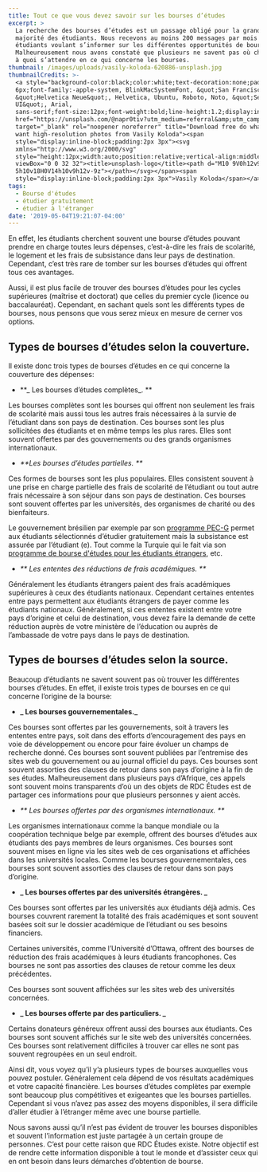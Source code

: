 ```yaml
---
title: Tout ce que vous devez savoir sur les bourses d’études
excerpt: >
  La recherche des bourses d’études est un passage obligé pour la grande
  majorité des étudiants. Nous recevons au moins 200 messages par mois des
  étudiants voulant s’informer sur les différentes opportunités de bourses.
  Malheureusement nous avons constaté que plusieurs ne savent pas où chercher et
  à quoi s’attendre en ce qui concerne les bourses.
thumbnail: /images/uploads/vasily-koloda-620886-unsplash.jpg
thumbnailCredits: >-
  <a style="background-color:black;color:white;text-decoration:none;padding:4px
  6px;font-family:-apple-system, BlinkMacSystemFont, &quot;San Francisco&quot;,
  &quot;Helvetica Neue&quot;, Helvetica, Ubuntu, Roboto, Noto, &quot;Segoe
  UI&quot;, Arial,
  sans-serif;font-size:12px;font-weight:bold;line-height:1.2;display:inline-block;border-radius:3px"
  href="https://unsplash.com/@napr0tiv?utm_medium=referral&amp;utm_campaign=photographer-credit&amp;utm_content=creditBadge"
  target="_blank" rel="noopener noreferrer" title="Download free do whatever you
  want high-resolution photos from Vasily Koloda"><span
  style="display:inline-block;padding:2px 3px"><svg
  xmlns="http://www.w3.org/2000/svg"
  style="height:12px;width:auto;position:relative;vertical-align:middle;top:-2px;fill:white"
  viewBox="0 0 32 32"><title>unsplash-logo</title><path d="M10 9V0h12v9H10zm12
  5h10v18H0V14h10v9h12v-9z"></path></svg></span><span
  style="display:inline-block;padding:2px 3px">Vasily Koloda</span></a>
tags:
  - Bourse d'études
  - étudier gratuitement
  - étudier à l'étranger
date: '2019-05-04T19:21:07-04:00'
---
```

En effet, les étudiants cherchent souvent une bourse d’études pouvant prendre en charge toutes leurs dépenses, c’est-à-dire les frais de scolarité, le logement et les frais de subsistance dans leur pays de destination. Cependant, c’est très rare de tomber sur les bourses d’études qui offrent tous ces avantages.

Aussi, il est plus facile de trouver des bourses d’études pour les cycles supérieures (maîtrise et doctorat) que celles du premier cycle (licence ou baccalauréat). Cependant, en sachant quels sont les différents types de bourses, nous pensons que vous serez mieux en mesure de cerner vos options.

## **Types de bourses d’études selon la couverture**.

Il existe donc trois types de bourses d’études en ce qui concerne la couverture des dépenses:

* **_
  Les bourses d’études complètes_.
  **

Les bourses complètes sont les bourses qui offrent non seulement les frais de scolarité mais aussi tous les autres frais nécessaires à la survie de l’étudiant dans son pays de destination. Ces bourses sont les plus sollicitées des étudiants et en même temps les plus rares. Elles sont souvent offertes par des gouvernements ou des grands organismes internationaux.

* _**Les bourses d’études partielles.
  **_

Ces formes de bourses sont les plus populaires. Elles consistent souvent à une prise en charge partielle des frais de scolarité de l’étudiant ou tout autre frais nécessaire à son séjour dans son pays de destination. Ces bourses sont souvent offertes par les universités, des organismes de charité ou des bienfaiteurs.

Le gouvernement brésilien par exemple par son [programme PEC-G](https://www.rdcetudes.com/articles/2018-08-01-etudier-gratuitement-au-br%C3%A9sil-c-est-possible) permet aux étudiants sélectionnés d’étudier gratuitement mais la subsistance est assurée par l’étudiant (e). Tout comme la Turquie qui le fait via son [programme de bourse d'études pour les étudiants étrangers](https://www.rdcetudes.com/articles/2019-01-20-candidatures-ouvertes-pour-le-programme-de-bourses-d-etudes-2019-en-turquie), etc.

* _**
  Les ententes des réductions de frais académiques.
  **_

Généralement les étudiants étrangers paient des frais académiques supérieures à ceux des étudiants nationaux. Cependant certaines ententes entre pays permettent aux étudiants étrangers de payer comme les étudiants nationaux. Généralement, si ces ententes existent entre votre pays d’origine et celui de destination, vous devez faire la demande de cette réduction auprès de votre ministère de l’éducation ou auprès de l’ambassade de votre pays dans le pays de destination.

## Types de bourses d’études selon la source.

Beaucoup d’étudiants ne savent souvent pas où trouver les différentes bourses d’études. En effet, il existe trois types de bourses en ce qui concerne l’origine de la bourse:

* **_
  Les bourses gouvernementales._**

Ces bourses sont offertes par les gouvernements, soit à travers les ententes entre pays, soit dans des efforts d’encouragement des pays en voie de développement ou encore pour faire évoluer un champs de recherche donné. Ces bourses sont souvent publiées par l’entremise des sites web du gouvernement ou au journal officiel du pays. Ces bourses sont souvent assorties des clauses de retour dans son pays d’origine à la fin de ses études. Malheureusement dans plusieurs pays d’Afrique, ces appels sont souvent moins transparents d’où un des objets de RDC Études est de partager ces informations pour que plusieurs personnes y aient accès. 

* _**
  Les bourses offertes par des organismes internationaux.
  **_

Les organismes internationaux comme la banque mondiale ou la coopération technique belge par exemple, offrent des bourses d’études aux étudiants des pays membres de leurs organismes. Ces bourses sont souvent mises en ligne via les sites web de ces organisations et affichées dans les universités locales. Comme les bourses gouvernementales, ces bourses sont souvent assorties des clauses de retour dans son pays d’origine.

* **_
  Les bourses offertes par des universités étrangères.
  _**

Ces bourses sont offertes par les universités aux étudiants déjà admis. Ces bourses couvrent rarement la totalité des frais académiques et sont souvent basées soit sur le dossier académique de l’étudiant ou ses besoins financiers.

Certaines universités, comme l’Université d’Ottawa, offrent des bourses de réduction des frais académiques à leurs étudiants francophones. Ces bourses ne sont pas assorties des clauses de retour comme les deux précédentes.

Ces bourses sont souvent affichées sur les sites web des universités concernées.

* **_
  Les bourses offerte par des particuliers.
  _**

Certains donateurs généreux offrent aussi des bourses aux étudiants. Ces bourses sont souvent affichés sur le site web des universités concernées. Ces bourses sont relativement difficiles à trouver car  elles ne sont pas souvent regroupées en un seul endroit.

Ainsi dit, vous voyez qu’il y’a plusieurs types de bourses auxquelles vous pouvez postuler. Généralement cela dépend de vos résultats académiques et votre capacité financière. Les bourses d’études complètes par exemple sont beaucoup plus compétitives et exigeantes que les bourses partielles. Cependant si vous n’avez pas assez des moyens disponibles, il sera difficile d’aller étudier à l’étranger même avec une bourse partielle.

Nous savons aussi qu’il n’est pas évident de trouver les bourses disponibles et souvent l’information est juste partagée à un certain groupe de personnes. C’est pour cette raison que RDC Études existe. Notre objectif est de rendre cette information disponible à tout le monde et d’assister ceux qui en ont besoin dans leurs démarches d’obtention de bourse.
